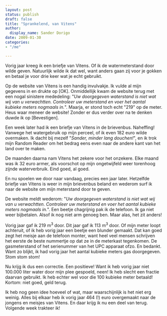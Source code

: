 ```yaml
---
layout: post
status: publish
draft: false
title: "Sprankelend, van Vitens"
author:
  display_name: Sander Dorigo
date: 2009-01-30
categories:
- "/me"

---
```


Vorig jaar kreeg ik een briefje van Vitens. Of ik de watermeterstand door wilde geven. Natuurlijk wilde ik dat wel, want anders gaan zij voor je gokken en betaal je voor drie keer wat je echt gebruikt.

Op de website van Vitens is een handig invulvakje. Ik vulde al mijn gegevens in en drukte op [OK]. Onmiddellijk kwam de website terug met een nogal sinistere mededeling: "*Uw doorgegeven waterstand is niet wat wij van u verwachtten. Controleer uw meterstand en voer het aantal kubieke meters nogmaals in.*". Maarja, er stond toch echt "219" op de meter. Heus waar meneer de website! Zonder er dus verder over na te denken duwde ik op [Bevestigen].

Een week later had ik een briefje van Vitens in de brievenbus. Naheffing! Vanwege het watergebruik op mijn perceel, of ik even 182 euro wilde overmaken. Ik dacht bij mezelf "*Sander, minder lang douchen!*", en ik trok mijn Random Reader om het bedrag eens even naar de andere kant van het land over te maken.

De maanden daarna nam Vitens het zekere voor het onzekere. Elke maand was ik 32 euro armer, als voorschot op mijn ongetwijfeld weer torenhoog zijnde waterverbruik. Eind goed, al goed.

En nu spoelen we door naar vandaag, precies een jaar later. Hetzelfde briefje van Vitens is weer in mijn brievenbus beland en wederom surf ik naar de website om mijn meterstand door te geven.

De website meldt wederom: "*Uw doorgegeven waterstand is niet wat wij van u verwachtten. Controleer uw meterstand en voer het aantal kubieke meters nogmaals in.*". Een beetje chagrijnig pak ik de telefoon. Ik ga niet weer bijbetalen. Alsof ik nog niet arm genoeg ben. Maar alas, het zit anders!

Vorig jaar gaf ik 219 m<sup>3</sup> door. Dit jaar gaf ik 113 m<sup>3</sup> door. Of mijn meter loopt achteruit, of ik heb vorig jaar een beetje een blunder gemaakt. Dat kan goed zegt het meisje aan de telefoon monter, want heel veel mensen schrijven het eerste de beste nummertje op dat ze in de meterkast tegenkomen. De gasmeterstand of het serienummer van het UPC apparaat ofzo. En bedankt. Want zo blijkt, ik had vorig jaar het aantal kubieke meters gas doorgegeven. Stom stom stom!

Nu krijg ik dus een correctie. Een positieve! Want ik heb vorig jaar niet 100.000 liter water door mijn plee gespoeld, neen! Ik heb slecht een fractie daarvan gebruikt. Ik heb echter wel voor die 100 kubieke meter betaald! Kortom: niet goed, geld terug.

Ik heb nog geen idee hoeveel of wat, maar waarschijnlijk is het niet erg weinig. Alles bij elkaar heb ik vorig jaar 464 (!) euro overgemaakt naar de jongens en meisjes van Vitens. En daar krijg ik nu een deel van terug. Volgende week trakteer ik!
